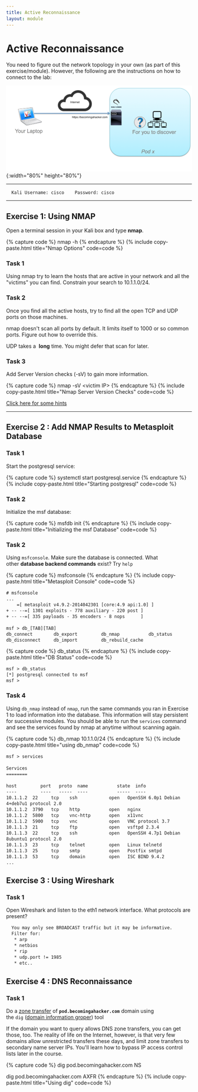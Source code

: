 ```yaml
---
title: Active Reconnaissance
layout: module
---
```


# Active Reconnaissance

You need to figure out the network topology in your own (as part of this
exercise/module). However, the following are the instructions on how to
connect to the lab:

![](/os_files/topology.png){:width="80%" height="80%"}

------------------------------------------------------------------------

      Kali Username: cisco    Password: cisco

------------------------------------------------------------------------

## Exercise 1: Using NMAP

Open a terminal session in your Kali box and type **nmap**.

{% capture code %}
nmap -h
{% endcapture %}
{% include copy-paste.html title="Nmap Options" code=code %}

### Task 1

Using nmap try to learn the hosts that are active in your network and
all the "victims" you can find.  Constrain your search to 10.1.1.0/24.

### Task 2

Once you find all the active hosts, try to find all the open TCP and UDP
ports on those machines.

nmap doesn't scan all ports by default. It limits itself to 1000 or so
common ports. Figure out how to override this.

UDP takes a  **long** time. You might defer that scan for later.

### Task 3

Add Server Version checks (-sV) to gain more information.

{% capture code %}
nmap -sV \<victim IP\>
{% endcapture %}
{% include copy-paste.html title="Nmap Server Version Checks" code=code %}

[Click here for some hints](https://github.com/The-Art-of-Hacking/h4cker/blob/master/cheat_sheets/NMAP_cheat_sheet.md)

------------------------------------------------------------------------

## Exercise 2 : Add NMAP Results to Metasploit Database

### Task 1

Start the postgresql service:

{% capture code %}
systemctl start postgresql.service
{% endcapture %}
{% include copy-paste.html title="Starting postgresql" code=code %}

### Task 2

Initialize the msf database:

{% capture code %}
msfdb init
{% endcapture %}
{% include copy-paste.html title="Initializing the msf Database" code=code %}

### Task 2

Using `msfconsole`. Make sure the database is connected. What
other **database backend commands** exist? Try `help`

{% capture code %}
msfconsole
{% endcapture %}
{% include copy-paste.html title="Metasploit Console" code=code %}

```
# msfconsole 
...
	=[ metasploit v4.9.2-2014042301 [core:4.9 api:1.0] ]
+ -- --=[ 1301 exploits - 778 auxiliary - 220 post ]
+ -- --=[ 335 payloads - 35 encoders - 8 nops      ]

msf > db_[TAB][TAB]
db_connect        db_export         db_nmap           db_status
db_disconnect     db_import         db_rebuild_cache
```

{% capture code %}
db_status
{% endcapture %}
{% include copy-paste.html title="DB Status" code=code %}

```
msf > db_status
[*] postgresql connected to msf
msf >
```

### Task 4

Using `db_nmap` instead of `nmap`, run the same commands you ran in
Exercise 1 to load information into the database. This information will
stay persistent for successive modules. You should be able to run
the `services` command and see the services found by nmap at anytime
without scanning again.

{% capture code %}
db_nmap 10.1.1.0/24
{% endcapture %}
{% include copy-paste.html title="using db_nmap" code=code %}

```
msf > services

Services
========

host         port   proto  name           state  info
----         ----   -----  ----           -----  ----
10.1.1.2  22     tcp    ssh            open   OpenSSH 6.0p1 Debian 4+deb7u1 protocol 2.0
10.1.1.2  3790   tcp    http           open   nginx
10.1.1.2  5800   tcp    vnc-http       open   x11vnc
10.1.1.2  5900   tcp    vnc            open   VNC protocol 3.7
10.1.1.3  21     tcp    ftp            open   vsftpd 2.3.4
10.1.1.3  22     tcp    ssh            open   OpenSSH 4.7p1 Debian 8ubuntu1 protocol 2.0
10.1.1.3  23     tcp    telnet         open   Linux telnetd
10.1.1.3  25     tcp    smtp           open   Postfix smtpd
10.1.1.3  53     tcp    domain         open   ISC BIND 9.4.2
...
```

## Exercise 3 : Using Wireshark

### Task 1

Open Wireshark and listen to the eth1 network interface. What protocols
are present?

      You may only see BROADCAST traffic but it may be informative.
      Filter for:
       * arp
       * netbios
       * rip
       * udp.port != 1985
       * etc..

## Exercise 4 : DNS Reconnaissance

### Task 1

Do a [zone transfer](http://en.wikipedia.org/wiki/DNS_zone_transfer) of **`pod.becomingahacker.com`** domain using the `dig` ([domain information groper](https://www.madboa.com/geek/dig/)) tool

If the domain you want to query allows DNS zone transfers, you can get
those, too. The reality of life on the Internet, however, is that very
few domains allow unrestricted transfers these days, and limit zone
transfers to secondary name server IPs. You'll learn how to bypass IP
access control lists later in the course.

{% capture code %}
dig pod.becomingahacker.com NS

dig pod.becomingahacker.com AXFR
{% endcapture %}
{% include copy-paste.html title="Using dig" code=code %}
